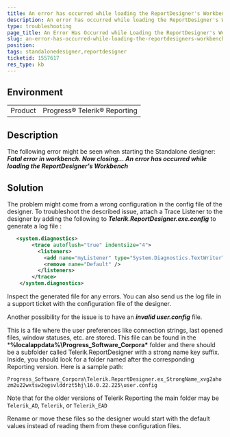 ```yaml
---
title: An error has occurred while loading the ReportDesigner's Workbench
description: An error has occurred while loading the ReportDesigner's Workbench might occur when starting the Standalone designer
type: troubleshooting
page_title: An Error Has Occurred while Loading the ReportDesigner's Workbench
slug: an-error-has-occurred-while-loading-the-reportdesigners-workbench
position: 
tags: standalonedesigner,reportdesigner
ticketid: 1557617
res_type: kb
---
```


## Environment
<table>
	<tbody>
		<tr>
			<td>Product</td>
			<td>Progress® Telerik® Reporting</td>
		</tr>
	</tbody>
</table>


## Description
The following error might be seen when starting the Standalone designer:
***Fatal error in workbench. Now closing...
An error has occurred while loading the ReportDesigner's Workbench***

## Solution
The problem might come from a wrong configuration in the config file of the designer. To troubleshoot the described issue, attach a Trace Listener to the designer
by adding the following to ***Telerik.ReportDesigner.exe.config*** to generate a log file :

````xml
   <system.diagnostics>
        <trace autoflush="true" indentsize="4">
          <listeners>
            <add name="myListener" type="System.Diagnostics.TextWriterTraceListener" initializeData="c:\temp\StandaloneDesigner.LOG" />              
            <remove name="Default" />
          </listeners>
        </trace>
    </system.diagnostics>
````
    
Inspect the generated file for any errors. You can also send us the log file in a support ticket with the configuration file of the designer.


Another possibility for the issue is to have an ***invalid user.config*** file. 

This is a file where the user preferences like connection strings, last opened files, window statuses, etc. are stored. This file can be found in the ***%localappdata%\Progress_Software_Corpora\*** folder and there should be a subfolder called Telerik.ReportDesigner with a strong name key suffix. Inside, you should look for a folder named after the corresponding Reporting version. Here is a sample path:


`Progress_Software_Corpora\Telerik.ReportDesigner.ex_StrongName_xvg2ahozm2u22wxtsw2egsvlddrzt5hj\16.0.22.225\user.config`


Note that for the older versions of Telerik Reporting the main folder may be `Telerik_AD`, `Telerik`, or `Telerik_EAD`


Rename or move these files so the designer would start with the default values instead of reading them from these configuration files.
